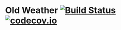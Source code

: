# Old Weather [![Build Status](https://travis-ci.org/perry/old-weather-rebuild.svg)](https://travis-ci.org/perry/old-weather-rebuild) [![codecov.io](https://codecov.io/github/perry/old-weather-rebuild/coverage.svg?branch=master)](https://codecov.io/github/perry/old-weather-rebuild?branch=master)
